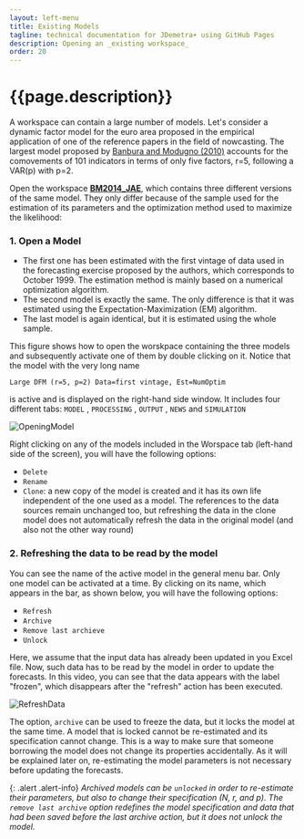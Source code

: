 ```yaml
---
layout: left-menu
title: Existing Models
tagline: technical documentation for JDemetra+ using GitHub Pages
description: Opening an _existing workspace_
order: 20
---
```

# {{page.description}}
 
A workspace can contain a large number of models. Let's consider a dynamic factor model for the euro area proposed in the empirical 
application of one of the reference papers in the field of nowcasting. The largest model proposed 
by [Banbura and Modugno (2010)](https://www.ecb.europa.eu/pub/pdf/scpwps/ecbwp1189.pdf) accounts for the comovements of 101 indicators in 
terms of only five factors, r=5, following a VAR(p) with p=2. 

Open the workspace [**BM2014_JAE**](https://github.com/nbbrd/jdemetra-nowcasting/wiki/Models_and_Data/Banbura_Modugno_2014_Example/Banbura_Modugno_2014_Example.rar), which contains three different versions of the same model. They only differ because of the sample used for the estimation of its parameters and the optimization method used to maximize the likelihood: 

### 1. Open a Model 

- The first one has been estimated with the first vintage of data used in the forecasting exercise proposed by the authors, which corresponds to October 1999. The estimation method is mainly based on a numerical optimization algorithm.
- The second model is exactly the same. The only difference is that it was  estimated using the Expectation-Maximization (EM) algorithm.
- The last model is again identical, but it is estimated using the whole sample. 

This figure shows how to open the worskpace containing the three models and subsequently activate one of them by double clicking on it. Notice that 
the model with the very long name

`Large DFM (r=5, p=2) Data=first vintage, Est=NumOptim`  

is active and is displayed on the right-hand side window.  It includes four different tabs: `MODEL`  , `PROCESSING`  , `OUTPUT`  , `NEWS`   and `SIMULATION`  

 ![OpeningModel](https://github.com/nbbrd/jdemetra-nowcasting/wiki/images/OpenModel.gif) 
 
Right clicking on any of the models included in the Worspace tab (left-hand side of the screen), you will have the following options:

- `Delete`
- `Rename`
- `Clone`: a new copy of the model is created and it has its own life independent of the one used as a model. The references to the data sources 
remain unchanged too, but refreshing the data in the clone model does not automatically refresh the data in the original model (and also not the other way round)


### 2. Refreshing the data to be read by the model 

You can see the name of the active model in the general menu bar. Only one model can be activated at a time. By clicking on its name, which appears in the bar, as shown below, you will have the following options:

- `Refresh`
- `Archive`
- `Remove last archieve`
- `Unlock`

Here, we assume that the input data has already been updated in you Excel file. Now, such data has to be read by the model in order to update the forecasts. In this 
video, you can see that the data appears with the label "frozen", which disappears after the "refresh" action has been executed.  

 ![RefreshData](https://github.com/nbbrd/jdemetra-nowcasting/wiki/images/RefreshData.gif) 
 

The option, `archive`   can be used to freeze the data, but it locks the model at the same time. A model that is locked cannot be re-estimated 
and its specification cannot change. This is a way to make sure that someone borrowing the model does not change its properties accidentally. As 
it will be explained later on, re-estimating the model parameters is not necessary before updating the forecasts. 

{: .alert .alert-info}
_Archived models can be `unlocked` in order to re-estimate their parameters, but also to change their specification (N, r, and p). The `remove last archive` option 
redefines the model specification and data that had been saved before the last archive action, but it does not unlock the model._



